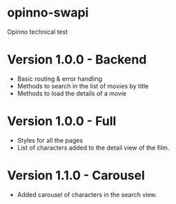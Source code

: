 # opinno-swapi
Opinno technical test

# Version 1.0.0 - Backend
* Basic routing & error handling
* Methods to search in the list of movies by title
* Methods to load the details of a movie

# Version 1.0.0 - Full
* Styles for all the pages
* List of characters added to the detail view of the film.

# Version 1.1.0 - Carousel
* Added carousel of characters in the search view.